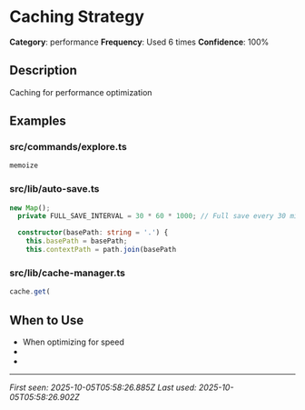 # Caching Strategy

**Category**: performance
**Frequency**: Used 6 times
**Confidence**: 100%

## Description
Caching for performance optimization

## Examples

### src/commands/explore.ts
```typescript
memoize
```


### src/lib/auto-save.ts
```typescript
new Map();
  private FULL_SAVE_INTERVAL = 30 * 60 * 1000; // Full save every 30 minutes

  constructor(basePath: string = '.') {
    this.basePath = basePath;
    this.contextPath = path.join(basePath
```


### src/lib/cache-manager.ts
```typescript
cache.get(
```


## When to Use
- When optimizing for speed
- 
- 

---
*First seen: 2025-10-05T05:58:26.885Z*
*Last used: 2025-10-05T05:58:26.902Z*
